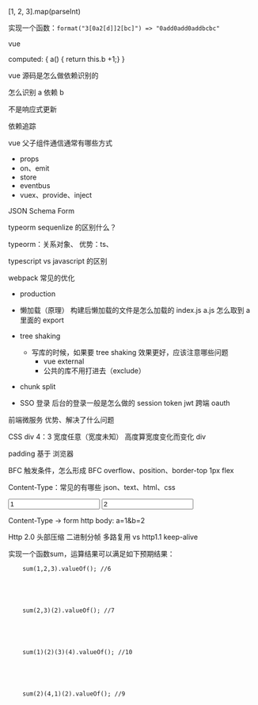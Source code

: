 

[1, 2, 3].map(parseInt)


实现一个函数：`format("3[0a2[d]]2[bc]") => "0add0add0addbcbc"`


vue

computed: {
a() { return this.b  +1;}
}

vue 源码是怎么做依赖识别的

怎么识别 a 依赖 b

不是响应式更新

依赖追踪

vue 父子组件通信通常有哪些方式
- props
- on、emit
- store
- eventbus
- vuex、provide、inject



JSON Schema Form

typeorm
sequenlize
的区别什么？

typeorm：关系对象、
优势：ts、

typescript vs javascript
的区别

webpack 常见的优化
- production
- 懒加载（原理）
    构建后懒加载的文件是怎么加载的
index.js a.js 怎么取到 a 里面的 export
- tree shaking
  - 写库的时候，如果要 tree shaking 效果更好，应该注意哪些问题
       - vue external
       - 公共的库不用打进去（exclude）
- chunk split

- SSO 登录
后台的登录一般是怎么做的
session
token jwt 跨端
oauth

前端微服务
优势、解决了什么问题


CSS
div 4：3
宽度任意（宽度未知）
高度算宽度变化而变化
div

padding
基于 浏览器

BFC
触发条件，怎么形成 BFC
overflow、position、border-top 1px
flex

Content-Type：常见的有哪些
json、text、html、css

<form>
<input name="a" value="1" />
<input name="b" value="2" />
</form>

Content-Type → form
http body:
a=1&b=2

Http 2.0
头部压缩
二进制分帧
多路复用 vs http1.1 keep-alive


实现一个函数sum，运算结果可以满足如下预期结果：
	
	
	
	
	
	

		sum(1,2,3).valueOf(); //6 
	


	

		sum(2,3)(2).valueOf(); //7 
	


	

		sum(1)(2)(3)(4).valueOf(); //10 
	


	

		sum(2)(4,1)(2).valueOf(); //9 
	